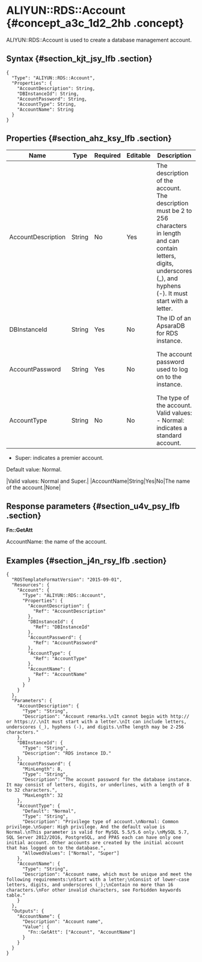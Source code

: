 # ALIYUN::RDS::Account {#concept_a3c_1d2_2hb .concept}

ALIYUN::RDS::Account is used to create a database management account.

## Syntax {#section_kjt_jsy_lfb .section}

```language-json
{
  "Type": "ALIYUN::RDS::Account",
  "Properties": {
    "AccountDescription": String,
    "DBInstanceId": String,
    "AccountPassword": String,
    "AccountType": String,
    "AccountName": String
  }
}
```

## Properties {#section_ahz_ksy_lfb .section}

|Name|Type|Required|Editable|Description|Validity|
|----|----|--------|--------|-----------|--------|
|AccountDescription|String|No|Yes|The description of the account. The description must be 2 to 256 characters in length and can contain letters, digits, underscores \(\_\), and hyphens \(-\). It must start with a letter.|None|
|DBInstanceId|String|Yes|No|The ID of an ApsaraDB for RDS instance.|None|
|AccountPassword|String|Yes|No|The account password used to log on to the instance.|The password must be 8 to 32 characters in length.|
|AccountType|String|No|No|The type of the account. Valid values: -   Normal: indicates a standard account.
-   Super: indicates a premier account.

Default value: Normal.

|Valid values: Normal and Super.|
|AccountName|String|Yes|No|The name of the account.|None|

## Response parameters {#section_u4v_psy_lfb .section}

**Fn::GetAtt**

AccountName: the name of the account.

## Examples {#section_j4n_rsy_lfb .section}

```language-json
{
  "ROSTemplateFormatVersion": "2015-09-01",
  "Resources": {
    "Account": {
      "Type": "ALIYUN::RDS::Account",
      "Properties": {
        "AccountDescription": {
          "Ref": "AccountDescription"
        },
        "DBInstanceId": {
          "Ref": "DBInstanceId"
        },
        "AccountPassword": {
          "Ref": "AccountPassword"
        },
        "AccountType": {
          "Ref": "AccountType"
        },
        "AccountName": {
          "Ref": "AccountName"
        }
      }
    }
  },
  "Parameters": {
    "AccountDescription": {
      "Type": "String",
      "Description": "Account remarks.\nIt cannot begin with http:// or https://.\nIt must start with a letter.\nIt can include letters, underscores (_), hyphens (-), and digits.\nThe length may be 2-256 characters."
    },
    "DBInstanceId": {
      "Type": "String",
      "Description": "RDS instance ID."
    },
    "AccountPassword": {
      "MinLength": 8,
      "Type": "String",
      "Description": "The account password for the database instance. It may consist of letters, digits, or underlines, with a length of 8 to 32 characters.",
      "MaxLength": 32
    },
    "AccountType": {
      "Default": "Normal",
      "Type": "String",
      "Description": "Privilege type of account.\nNormal: Common privilege.\nSuper: High privilege. And the default value is Normal.\nThis parameter is valid for MySQL 5.5/5.6 only.\nMySQL 5.7, SQL Server 2012/2016, PostgreSQL, and PPAS each can have only one initial account. Other accounts are created by the initial account that has logged on to the database.",
      "AllowedValues": ["Normal", "Super"]
    },
    "AccountName": {
      "Type": "String",
      "Description": "Account name, which must be unique and meet the following requirements:\nStart with a letter;\nConsist of lower-case letters, digits, and underscores (_);\nContain no more than 16 characters.\nFor other invalid characters, see Forbidden keywords table."
    }
  },
  "Outputs": {
    "AccountName": {
      "Description": "Account name",
      "Value": {
        "Fn::GetAtt": ["Account", "AccountName"]
      }
    }
  }
}
```

